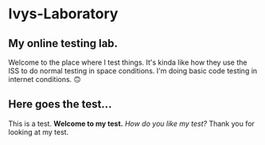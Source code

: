 # Ivys-Laboratory 

## My online testing lab.
Welcome to the place where I test things. 
It's kinda like how they use the ISS to do normal testing in space conditions.
I'm doing basic code testing in internet conditions. :upside_down_face:

## Here goes the test...
This is a test. 
__Welcome to my test.__
_How do you like my test?_
Thank you for looking at my test. 
